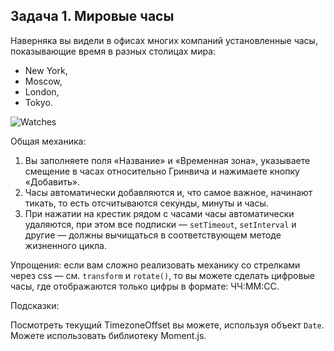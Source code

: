 ## Задача 1. Мировые часы  

Наверняка вы видели в офисах многих компаний установленные часы, показывающие время в разных столицах мира:  

* New York, 
* Moscow, 
* London, 
* Tokyo. 

![Watches](https://github.com/netology-code/ra16-homeworks/blob/ra-51/lifecycle-http/watches/assets/watches.png)  

Общая механика:   

1. Вы заполняете поля «Название» и «Временная зона», указываете смещение в часах относительно Гринвича и нажимаете кнопку «Добавить».  
2. Часы автоматически добавляются и, что самое важное, начинают тикать, то есть отсчитываются секунды, минуты и часы.  
3. При нажатии на крестик рядом с часами часы автоматически удаляются, при этом все подписки — `setTimeout`, `setInterval` и другие — должны вычищаться в соответствующем методе жизненного цикла.  

Упрощения: если вам сложно реализовать механику со стрелками через css — см. `transform` и `rotate()`, то вы можете сделать цифровые часы, где отображаются только цифры в формате: ЧЧ:ММ:СС.  

Подсказки:  

Посмотреть текущий TimezoneOffset вы можете, используя объект `Date`.  
Можете использовать библиотеку Moment.js.  
